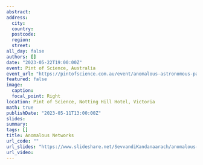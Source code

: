 ```yaml
---
abstract: 
address:
  city: 
  country: 
  postcode: 
  region: 
  street: 
all_day: false
authors: []
date: "2023-05-22T19:00:00Z" 
event: Pint of Science, Australia
event_url: "https://pintofscience.com.au/event/anomalous-astronomous-palaeontologists" 
featured: false
image:
  caption: 
  focal_point: Right
location: Pint of Science, Notting Hill Hotel, Victoria
math: true
publishDate: "2023-05-11T13:00:00Z"
slides: 
summary: 
tags: []
title: Anomalous Networks
url_code: ""
url_slides: "https://www.slideshare.net/SevvandiKandanaarach/anomalous-networks"
url_video: 
---
```

